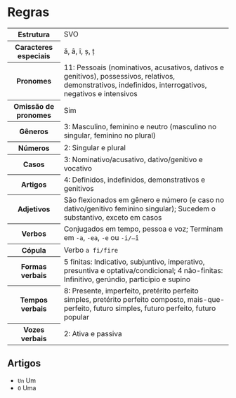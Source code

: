 # Regras

<table>
    <tr>
        <th>Estrutura</th>
        <td>SVO</td>
    </tr>
    <tr>
        <th>Caracteres especiais</th>
        <td>ă, â, î, ș, ț</td>
    </tr>
    <tr>
        <th>Pronomes</th>
        <td>11: Pessoais (nominativos, acusativos, dativos e genitivos), possessivos, relativos, demonstrativos, indefinidos, interrogativos, negativos e intensivos</td>
    </tr>
    <tr>
        <th>Omissão de pronomes</th>
        <td>Sim</td>
    </tr>
    <tr>
        <th>Gêneros</th>
        <td>3: Masculino, feminino e neutro (masculino no singular, feminino no plural)</td>
    </tr>
    <tr>
        <th>Números</th>
        <td>2: Singular e plural</td>
    </tr>
    <tr>
        <th>Casos</th>
        <td>3: Nominativo/acusativo, dativo/genitivo e vocativo</td>
    </tr>
    <tr>
        <th>Artigos</th>
        <td>4: Definidos, indefinidos, demonstrativos e genitivos</td>
    </tr>
    <tr>
        <th>Adjetivos</th>
        <td>São flexionados em gênero e número (e caso no dativo/genitivo feminino singular); Sucedem o substantivo, exceto em casos</td>
    </tr>
    <tr>
        <th>Verbos</th>
        <td>Conjugados em tempo, pessoa e voz; Terminam em <code>-a</code>, <code>-ea</code>, <code>-e</code> ou <code>-i/–î</code></td>
    </tr>
    <tr>
        <th>Cópula</th>
        <td>Verbo <code>a fi/fire</code></td>
    </tr>
    <tr>
        <th>Formas verbais</th>
        <td>5 finitas: Indicativo, subjuntivo, imperativo, presuntiva e optativa/condicional; 4 não-finitas: Infinitivo, gerúndio, particípio e supino</td>
    </tr>
    <tr>
        <th>Tempos verbais</th>
        <td>8: Presente, imperfeito, pretérito perfeito simples, pretérito perfeito composto, mais-que-perfeito, futuro simples, futuro perfeito, futuro popular</td>
    </tr>
    <tr>
        <th>Vozes verbais</th>
        <td>2: Ativa e passiva</td>
    </tr>
</table>

## Artigos

-   `Un` Um
-   `O` Uma
